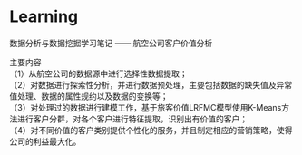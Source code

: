 # Learning
数据分析与数据挖掘学习笔记 —— 航空公司客户价值分析

主要内容   
（1）从航空公司的数据源中进行选择性数据提取；  
（2）对数据进行探索性分析，并进行数据预处理，主要包括数据的缺失值及异常值处理、数据的属性规约以及数据的变换等；  
（3）对处理过的数据进行建模工作，基于旅客价值LRFMC模型使用K-Means方法进行客户分群，对各个客户进行特征提取，识别出有价值的客户；  
（4）对不同价值的客户类别提供个性化的服务，并且制定相应的营销策略，使得公司的利益最大化。
